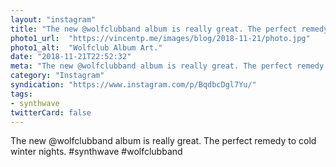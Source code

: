 ```yaml
---
layout: "instagram"
title: "The new @wolfclubband album is really great. The perfect remedy to cold winter nights."
photo1_url:  "https://vincentp.me/images/blog/2018-11-21/photo.jpg"
photo1_alt:  "Wolfclub Album Art."
date: "2018-11-21T22:52:32"
meta: "The new @wolfclubband album is really great. The perfect remedy to cold winter nights."
category: "Instagram"
syndication: "https://www.instagram.com/p/BqdbcDgl7Yu/"
tags:
- synthwave
twitterCard: false
---
```

The new @wolfclubband album is really great. The perfect remedy to cold winter nights. #synthwave #wolfclubband
